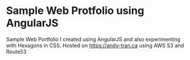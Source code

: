 # Sample Web Protfolio using AngularJS

Sample Web Portfolio I created using AngularJS and also experimenting with Hexagons in CSS.
Hosted on https://andy-tran.ca using AWS S3 and Route53
